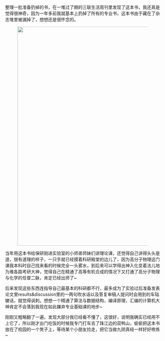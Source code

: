 <p>整理一批准备扔掉的书，在一堆过了期的三联生活周刊里发现了这本书，我还真是觉得很神奇，因为一年多前我就基本上扔掉了所有的专业书，这本书由于藏在了杂志堆里被漏掉了，想想还是很怀念的。</p><figure><img src="https://pic3.zhimg.com/v2-91cfdec328e3780b9cf88d12ba96a6e2_b.jpg" data-caption="" data-rawwidth="713" data-rawheight="903" class="origin_image zh-lightbox-thumb" width="713" data-original="https://pic3.zhimg.com/v2-91cfdec328e3780b9cf88d12ba96a6e2_r.jpg"/></figure><p>当年用这本书给保研刚进实验室的小师弟师妹们讲理论课，还觉得自己讲得头头是道，很有道理的样子，一只手就已经摸着科研殿堂的边儿了，因为高分子物理这门课我本科时自己找来看的时候完全一头雾水，到后来可以学得出神入化变着法儿地为难各路考研大神，觉得自己在精通了高等有机合成的情况下又打通了高分子物理与化学的任督二脉，肯定已经出师了~</p><p>后来发现这些东西连指导自己最基本的科研都不行，最多成为了实验过后准备发表论文里results&amp;discussion里的一两句吹水话以及答复审稿人提问时会用到的车轱辘话，就觉得讽刺。想想一个精通了算法与数据结构，编译原理，汇编的计算机大神肯定不会落到我现在如此嫌弃专业基础课的地步~</p><p>刚刚又粗略翻了一遍，发现大部分我已经看不懂了，这很好，说明我确实已经用不上它了，所以刚才出门吃饭的时候我专门打车去了珠江边的双鸭山，偷偷把这本书放在了校园的一个凳子上，等待某个小朋友捡走，把它当做九阴真经一样好好修炼~</p><p></p>
